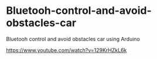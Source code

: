 # Bluetooh-control-and-avoid-obstacles-car
Bluetooh control and avoid obstacles car using Arduino

https://www.youtube.com/watch?v=129KrHZkL6k
